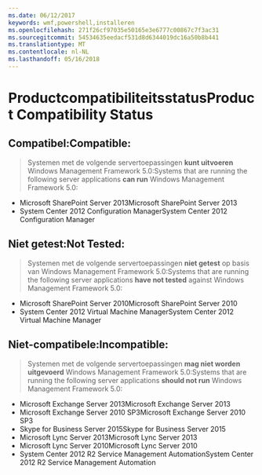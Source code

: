 ```yaml
---
ms.date: 06/12/2017
keywords: wmf,powershell,installeren
ms.openlocfilehash: 271f26cf97035e50165e3e6777c00867c7f3ac31
ms.sourcegitcommit: 54534635eedacf531d8d6344019dc16a50b8b441
ms.translationtype: MT
ms.contentlocale: nl-NL
ms.lasthandoff: 05/16/2018
---
```

# <a name="product-compatibility-status"></a><span data-ttu-id="b3059-102">Productcompatibiliteitsstatus</span><span class="sxs-lookup"><span data-stu-id="b3059-102">Product Compatibility Status</span></span>

## <a name="compatible"></a><span data-ttu-id="b3059-103">Compatibel:</span><span class="sxs-lookup"><span data-stu-id="b3059-103">Compatible:</span></span>
> <span data-ttu-id="b3059-104">Systemen met de volgende servertoepassingen **kunt uitvoeren** Windows Management Framework 5.0:</span><span class="sxs-lookup"><span data-stu-id="b3059-104">Systems that are running the following server applications **can run** Windows Management Framework 5.0:</span></span>

- <span data-ttu-id="b3059-105">Microsoft SharePoint Server 2013</span><span class="sxs-lookup"><span data-stu-id="b3059-105">Microsoft SharePoint Server 2013</span></span>
- <span data-ttu-id="b3059-106">System Center 2012 Configuration Manager</span><span class="sxs-lookup"><span data-stu-id="b3059-106">System Center 2012 Configuration Manager</span></span>

## <a name="not-tested"></a><span data-ttu-id="b3059-107">Niet getest:</span><span class="sxs-lookup"><span data-stu-id="b3059-107">Not Tested:</span></span>
> <span data-ttu-id="b3059-108">Systemen met de volgende servertoepassingen **niet getest** op basis van Windows Management Framework 5.0:</span><span class="sxs-lookup"><span data-stu-id="b3059-108">Systems that are running the following server applications **have not tested** against Windows Management Framework 5.0:</span></span>

- <span data-ttu-id="b3059-109">Microsoft SharePoint Server 2010</span><span class="sxs-lookup"><span data-stu-id="b3059-109">Microsoft SharePoint Server 2010</span></span>
- <span data-ttu-id="b3059-110">System Center 2012 Virtual Machine Manager</span><span class="sxs-lookup"><span data-stu-id="b3059-110">System Center 2012 Virtual Machine Manager</span></span>

## <a name="incompatible"></a><span data-ttu-id="b3059-111">Niet-compatibele:</span><span class="sxs-lookup"><span data-stu-id="b3059-111">Incompatible:</span></span>
> <span data-ttu-id="b3059-112">Systemen met de volgende servertoepassingen **mag niet worden uitgevoerd** Windows Management Framework 5.0:</span><span class="sxs-lookup"><span data-stu-id="b3059-112">Systems that are running the following server applications **should not run** Windows Management Framework 5.0:</span></span>

- <span data-ttu-id="b3059-113">Microsoft Exchange Server 2013</span><span class="sxs-lookup"><span data-stu-id="b3059-113">Microsoft Exchange Server 2013</span></span>
- <span data-ttu-id="b3059-114">Microsoft Exchange Server 2010 SP3</span><span class="sxs-lookup"><span data-stu-id="b3059-114">Microsoft Exchange Server 2010 SP3</span></span>
- <span data-ttu-id="b3059-115">Skype for Business Server 2015</span><span class="sxs-lookup"><span data-stu-id="b3059-115">Skype for Business Server 2015</span></span>
- <span data-ttu-id="b3059-116">Microsoft Lync Server 2013</span><span class="sxs-lookup"><span data-stu-id="b3059-116">Microsoft Lync Server 2013</span></span>
- <span data-ttu-id="b3059-117">Microsoft Lync Server 2010</span><span class="sxs-lookup"><span data-stu-id="b3059-117">Microsoft Lync Server 2010</span></span>
- <span data-ttu-id="b3059-118">System Center 2012 R2 Service Management Automation</span><span class="sxs-lookup"><span data-stu-id="b3059-118">System Center 2012 R2 Service Management Automation</span></span>
